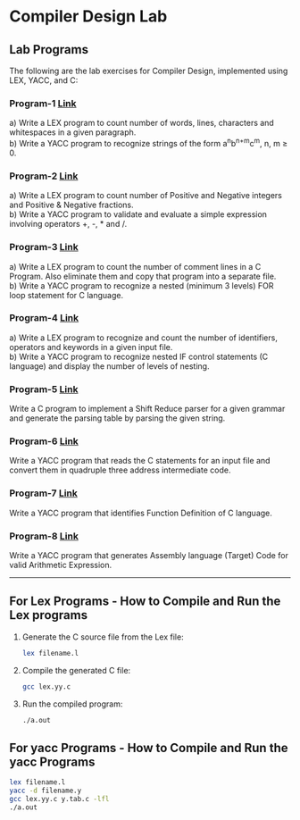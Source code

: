 # Compiler Design Lab

## Lab Programs

The following are the lab exercises for Compiler Design, implemented using LEX, YACC, and C:

### Program-1    [Link](https://github.com/Manoj-Kumar-BV/RVCE-CD_Lab/tree/main/Program-1)
a) Write a LEX program to count number of words, lines, characters and whitespaces in a given paragraph.  
b) Write a YACC program to recognize strings of the form a<sup>n</sup>b<sup>n+m</sup>c<sup>m</sup>, n, m ≥ 0.

### Program-2    [Link](https://github.com/Manoj-Kumar-BV/RVCE-CD_Lab/tree/main/Program-2)
a) Write a LEX program to count number of Positive and Negative integers and Positive & Negative fractions.  
b) Write a YACC program to validate and evaluate a simple expression involving operators +, -, * and /.

### Program-3    [Link](https://github.com/Manoj-Kumar-BV/RVCE-CD_Lab/tree/main/Program-3)
a) Write a LEX program to count the number of comment lines in a C Program. Also eliminate them and copy that program into a separate file.  
b) Write a YACC program to recognize a nested (minimum 3 levels) FOR loop statement for C language.

### Program-4    [Link](https://github.com/Manoj-Kumar-BV/RVCE-CD_Lab/tree/main/Program-4)
a) Write a LEX program to recognize and count the number of identifiers, operators and keywords in a given input file.  
b) Write a YACC program to recognize nested IF control statements (C language) and display the number of levels of nesting.

### Program-5    [Link]()
Write a C program to implement a Shift Reduce parser for a given grammar and generate the parsing table by parsing the given string.

### Program-6    [Link](https://github.com/Manoj-Kumar-BV/RVCE-CD_Lab/tree/main/Program-6)
Write a YACC program that reads the C statements for an input file and convert them in quadruple three address intermediate code.

### Program-7    [Link](https://github.com/Manoj-Kumar-BV/RVCE-CD_Lab/tree/main/Program-7)
Write a YACC program that identifies Function Definition of C language.

### Program-8    [Link]()
Write a YACC program that generates Assembly language (Target) Code for valid Arithmetic Expression.

---

## For Lex Programs - How to Compile and Run the Lex programs

1. Generate the C source file from the Lex file:
    ```bash
    lex filename.l
    ```

2. Compile the generated C file:
    ```bash
    gcc lex.yy.c 
    ```

3. Run the compiled program:
    ```bash
    ./a.out
    ```

## For yacc Programs - How to Compile and Run the yacc Programs

```bash
lex filename.l
yacc -d filename.y
gcc lex.yy.c y.tab.c -lfl
./a.out
```

